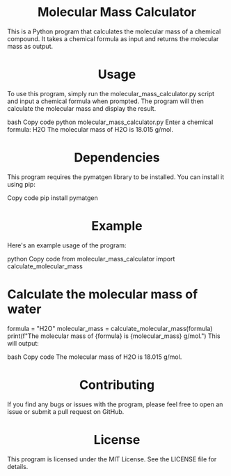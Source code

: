<h1 align="center"> Molecular Mass Calculator</h1>

This is a Python program that calculates the molecular mass of a chemical compound. It takes a chemical formula as input and returns the molecular mass as output.

<h1 align="center">Usage</h1>

To use this program, simply run the molecular_mass_calculator.py script and input a chemical formula when prompted. The program will then calculate the molecular mass and display the result.

bash
Copy code
python molecular_mass_calculator.py
Enter a chemical formula: H2O
The molecular mass of H2O is 18.015 g/mol.
<h1 align="center">Dependencies</h1>

This program requires the pymatgen library to be installed. You can install it using pip:

Copy code
pip install pymatgen
<h1 align="center">Example</h1>

Here's an example usage of the program:

python
Copy code
from molecular_mass_calculator import calculate_molecular_mass

# Calculate the molecular mass of water
formula = "H2O"
molecular_mass = calculate_molecular_mass(formula)
print(f"The molecular mass of {formula} is {molecular_mass} g/mol.")
This will output:

bash
Copy code
The molecular mass of H2O is 18.015 g/mol.
<h1 align="center">Contributing</h1>

If you find any bugs or issues with the program, please feel free to open an issue or submit a pull request on GitHub.

<h1 align="center">License</h1>

This program is licensed under the MIT License. See the LICENSE file for details.
